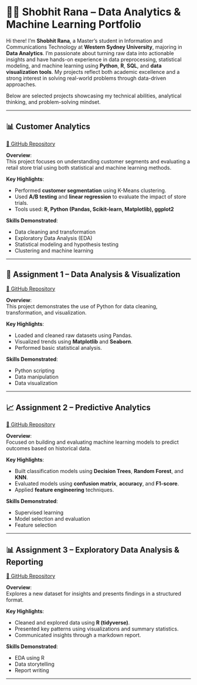 
# 👨‍💻 Shobhit Rana – Data Analytics & Machine Learning Portfolio

Hi there! I’m **Shobhit Rana**, a Master’s student in Information and Communications Technology at **Western Sydney University**, majoring in **Data Analytics**. I’m passionate about turning raw data into actionable insights and have hands-on experience in data preprocessing, statistical modeling, and machine learning using **Python**, **R**, **SQL**, and **data visualization tools**. My projects reflect both academic excellence and a strong interest in solving real-world problems through data-driven approaches.

Below are selected projects showcasing my technical abilities, analytical thinking, and problem-solving mindset.

---

## 📊 Customer Analytics  
[🔗 GitHub Repository](https://github.com/ranacode97/Customer-Analytics)

**Overview**:  
This project focuses on understanding customer segments and evaluating a retail store trial using both statistical and machine learning methods.

**Key Highlights**:
- Performed **customer segmentation** using K-Means clustering.
- Used **A/B testing** and **linear regression** to evaluate the impact of store trials.
- Tools used: **R, Python (Pandas, Scikit-learn, Matplotlib), ggplot2**

**Skills Demonstrated**:
- Data cleaning and transformation  
- Exploratory Data Analysis (EDA)  
- Statistical modeling and hypothesis testing  
- Clustering and machine learning

---

## 📁 Assignment 1 – Data Analysis & Visualization  
[🔗 GitHub Repository](https://github.com/ranacode97/assignment-1-main)

**Overview**:  
This project demonstrates the use of Python for data cleaning, transformation, and visualization.

**Key Highlights**:
- Loaded and cleaned raw datasets using Pandas.
- Visualized trends using **Matplotlib** and **Seaborn**.
- Performed basic statistical analysis.

**Skills Demonstrated**:
- Python scripting  
- Data manipulation  
- Data visualization  

---

## 📈 Assignment 2 – Predictive Analytics  
[🔗 GitHub Repository](https://github.com/ranacode97/assignment-2-pa-main)

**Overview**:  
Focused on building and evaluating machine learning models to predict outcomes based on historical data.

**Key Highlights**:
- Built classification models using **Decision Trees**, **Random Forest**, and **KNN**.
- Evaluated models using **confusion matrix**, **accuracy**, and **F1-score**.
- Applied **feature engineering** techniques.

**Skills Demonstrated**:
- Supervised learning  
- Model selection and evaluation  
- Feature selection  

---

## 📊 Assignment 3 – Exploratory Data Analysis & Reporting  
[🔗 GitHub Repository](https://github.com/ranacode97/assignment-shobhitrana-main)

**Overview**:  
Explores a new dataset for insights and presents findings in a structured format.

**Key Highlights**:
- Cleaned and explored data using **R (tidyverse)**.
- Presented key patterns using visualizations and summary statistics.
- Communicated insights through a markdown report.

**Skills Demonstrated**:
- EDA using R  
- Data storytelling  
- Report writing  

---

